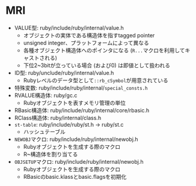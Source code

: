 # MRI
- VALUE型: ruby/include/ruby/internal/value.h
  - オブジェクトの実体である構造体を指すtagged pointer
  - unsigned integer、プラットフォームによって異なる
  - 各種オブジェクト構造体へのポインタになる (`R...`マクロを利用してキャストされる)
  - 下位2~3bitが立っている場合 (および0) は即値として扱われる
- ID型: ruby/unclude/ruby/internal/value.h
  - Rubyレベルのデータ型として`::rb_cSymbol`が用意されている
- 特殊変数: ruby/include/ruby/internal/`special_consts.h`
- RVALUE構造体: ruby/gc.c
  - Rubyオブジェクトを表すメモリ管理の単位
- RBasic構造体: ruby/include/ruby/internal/core/rbasic.h
- RClass構造体: ruby/internal/class.h
- `st-table`: ruby/include/ruby/st.h -> ruby/st.c
  - ハッシュテーブル
- `NEWOBJ`マクロ: ruby/include/ruby/internal/newobj.h
  - Rubyオブジェクトを生成する際のマクロ
  - R~構造体を割り当てる
- `OBJSETUP`マクロ: ruby/include/ruby/internal/newobj.h
  - Rubyオブジェクトを生成する際のマクロ
  - RBasicのbasic.klassとbasic.flagsを初期化
